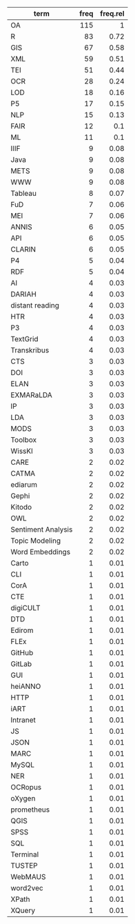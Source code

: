 | term               | freq   | freq.rel |
| ---------------    | -----: | -----:   |
| OA                 | 115    | 1        |
| R                  | 83     | 0.72     |
| GIS                | 67     | 0.58     |
| XML                | 59     | 0.51     |
| TEI                | 51     | 0.44     |
| OCR                | 28     | 0.24     |
| LOD                | 18     | 0.16     |
| P5                 | 17     | 0.15     |
| NLP                | 15     | 0.13     |
| FAIR               | 12     | 0.1      |
| ML                 | 11     | 0.1      |
| IIIF               | 9      | 0.08     |
| Java               | 9      | 0.08     |
| METS               | 9      | 0.08     |
| WWW                | 9      | 0.08     |
| Tableau            | 8      | 0.07     |
| FuD                | 7      | 0.06     |
| MEI                | 7      | 0.06     |
| ANNIS              | 6      | 0.05     |
| API                | 6      | 0.05     |
| CLARIN             | 6      | 0.05     |
| P4                 | 5      | 0.04     |
| RDF                | 5      | 0.04     |
| AI                 | 4      | 0.03     |
| DARIAH             | 4      | 0.03     |
| distant reading    | 4      | 0.03     |
| HTR                | 4      | 0.03     |
| P3                 | 4      | 0.03     |
| TextGrid           | 4      | 0.03     |
| Transkribus        | 4      | 0.03     |
| CTS                | 3      | 0.03     |
| DOI                | 3      | 0.03     |
| ELAN               | 3      | 0.03     |
| EXMARaLDA          | 3      | 0.03     |
| IP                 | 3      | 0.03     |
| LDA                | 3      | 0.03     |
| MODS               | 3      | 0.03     |
| Toolbox            | 3      | 0.03     |
| WissKI             | 3      | 0.03     |
| CARE               | 2      | 0.02     |
| CATMA              | 2      | 0.02     |
| ediarum            | 2      | 0.02     |
| Gephi              | 2      | 0.02     |
| Kitodo             | 2      | 0.02     |
| OWL                | 2      | 0.02     |
| Sentiment Analysis | 2      | 0.02     |
| Topic Modeling     | 2      | 0.02     |
| Word Embeddings    | 2      | 0.02     |
| Carto              | 1      | 0.01     |
| CLI                | 1      | 0.01     |
| CorA               | 1      | 0.01     |
| CTE                | 1      | 0.01     |
| digiCULT           | 1      | 0.01     |
| DTD                | 1      | 0.01     |
| Edirom             | 1      | 0.01     |
| FLEx               | 1      | 0.01     |
| GitHub             | 1      | 0.01     |
| GitLab             | 1      | 0.01     |
| GUI                | 1      | 0.01     |
| heiANNO            | 1      | 0.01     |
| HTTP               | 1      | 0.01     |
| iART               | 1      | 0.01     |
| Intranet           | 1      | 0.01     |
| JS                 | 1      | 0.01     |
| JSON               | 1      | 0.01     |
| MARC               | 1      | 0.01     |
| MySQL              | 1      | 0.01     |
| NER                | 1      | 0.01     |
| OCRopus            | 1      | 0.01     |
| oXygen             | 1      | 0.01     |
| prometheus         | 1      | 0.01     |
| QGIS               | 1      | 0.01     |
| SPSS               | 1      | 0.01     |
| SQL                | 1      | 0.01     |
| Terminal           | 1      | 0.01     |
| TUSTEP             | 1      | 0.01     |
| WebMAUS            | 1      | 0.01     |
| word2vec           | 1      | 0.01     |
| XPath              | 1      | 0.01     |
| XQuery             | 1      | 0.01     |